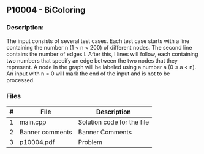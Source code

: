 ## P10004 - BiColoring
### Description:

The input consists of several test cases. Each test case starts with a line containing the number n
(1 < n < 200) of different nodes. The second line contains the number of edges l. After this, l lines will
follow, each containing two numbers that specify an edge between the two nodes that they represent.
A node in the graph will be labeled using a number a (0 ≤ a < n).
An input with n = 0 will mark the end of the input and is not to be processed.

### Files

|   #   | File            | Description                                        |
| :---: | --------------- | -------------------------------------------------- |
|   1   | main.cpp         |Solution code for the file     |
|   2   |Banner comments |Banner Comments |
|   3  |p10004.pdf |Problem |
